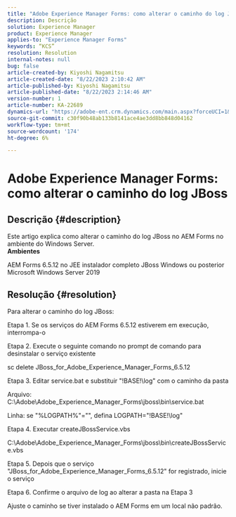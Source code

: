 ```yaml
---
title: "Adobe Experience Manager Forms: como alterar o caminho do log JBoss"
description: Descrição
solution: Experience Manager
product: Experience Manager
applies-to: "Experience Manager Forms"
keywords: “KCS”
resolution: Resolution
internal-notes: null
bug: false
article-created-by: Kiyoshi Nagamitsu
article-created-date: "8/22/2023 2:10:42 AM"
article-published-by: Kiyoshi Nagamitsu
article-published-date: "8/22/2023 2:14:46 AM"
version-number: 1
article-number: KA-22689
dynamics-url: "https://adobe-ent.crm.dynamics.com/main.aspx?forceUCI=1&pagetype=entityrecord&etn=knowledgearticle&id=c9470918-9140-ee11-bdf3-6045bd006239"
source-git-commit: c30f90b48ab133b8141ace4ae3dd8bb848d04162
workflow-type: tm+mt
source-wordcount: '174'
ht-degree: 6%

---
```


# Adobe Experience Manager Forms: como alterar o caminho do log JBoss

## Descrição {#description}

Este artigo explica como alterar o caminho do log JBoss no AEM Forms no ambiente do Windows Server.<br>
<b>Ambientes</b>

AEM Forms 6.5.12 no JEE instalador completo JBoss Windows ou posterior Microsoft Windows Server 2019


## Resolução {#resolution}


Para alterar o caminho do log JBoss:

Etapa 1. Se os serviços do AEM Forms 6.5.12 estiverem em execução, interrompa-o

Etapa 2. Execute o seguinte comando no prompt de comando para desinstalar o serviço existente

sc delete JBoss_for_Adobe_Experience_Manager_Forms_6.5.12

Etapa 3. Editar service.bat e substituir &quot;!BASE!\log&quot; com o caminho da pasta

Arquivo: C:\Adobe\Adobe_Experience_Manager_Forms\jboss\bin\service.bat

Linha: se &quot;%LOGPATH%&quot;=&quot;&quot;, defina LOGPATH=&quot;!BASE!\log&quot;

Etapa 4. Executar createJBossService.vbs

C:\Adobe\Adobe_Experience_Manager_Forms\jboss\bin\createJBossService.vbs

Etapa 5. Depois que o serviço &quot;JBoss_for_Adobe_Experience_Manager_Forms_6.5.12&quot; for registrado, inicie o serviço

Etapa 6. Confirme o arquivo de log ao alterar a pasta na Etapa 3

Ajuste o caminho se tiver instalado o AEM Forms em um local não padrão.
